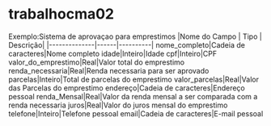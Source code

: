 # trabalhocma02
Exemplo:Sistema de aprovaçao para emprestimos 
|Nome do Campo | Tipo | Descrição|
|--------------|------|----------|
nome_completo|Cadeia de caracteres|Nome completo
idade|Inteiro|Idade
cpf|Inteiro|CPF
valor_do_emprestimo|Real|Valor total do emprestimo
renda_necessaria|Real|Renda necessaria para ser aprovado
parcelas|Inteiro|Total de parcelas do emprestimo
valor_parcelas|Real|Valor das Parcelas do emprestimo
endereço|Cadeia de caracteres|Endereço pessoal
renda_Mensal|Real|Valor da renda mensal a ser comparada com a renda necessaria
juros|Real|Valor do juros mensal do emprestimo
telefone|Inteiro|Telefone pessoal
email|Cadeia de caracteres|E-mail pessoal
